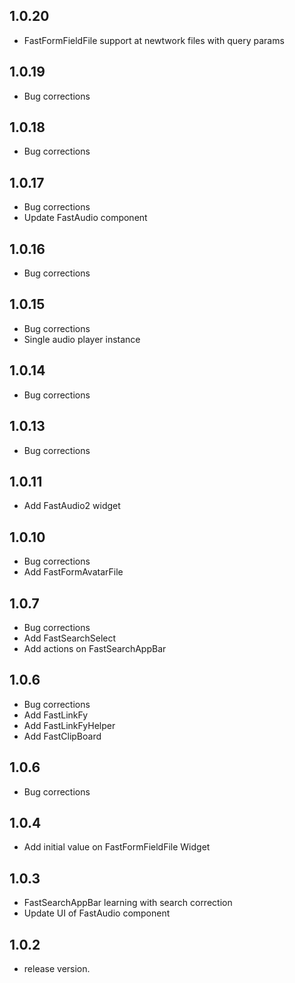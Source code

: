 ## 1.0.20
* FastFormFieldFile support at newtwork files with query params

## 1.0.19
* Bug corrections

## 1.0.18
* Bug corrections

## 1.0.17
* Bug corrections
* Update FastAudio component

## 1.0.16
* Bug corrections

## 1.0.15
* Bug corrections
* Single audio player instance

## 1.0.14
* Bug corrections

## 1.0.13
* Bug corrections

## 1.0.11
* Add FastAudio2 widget

## 1.0.10
* Bug corrections
* Add FastFormAvatarFile

## 1.0.7
* Bug corrections
* Add FastSearchSelect
* Add actions on FastSearchAppBar

## 1.0.6
* Bug corrections
* Add FastLinkFy
* Add FastLinkFyHelper
* Add FastClipBoard

## 1.0.6
* Bug corrections

## 1.0.4

* Add initial value on FastFormFieldFile Widget

## 1.0.3

* FastSearchAppBar learning with search correction
* Update UI of FastAudio component


## 1.0.2

* release version.

